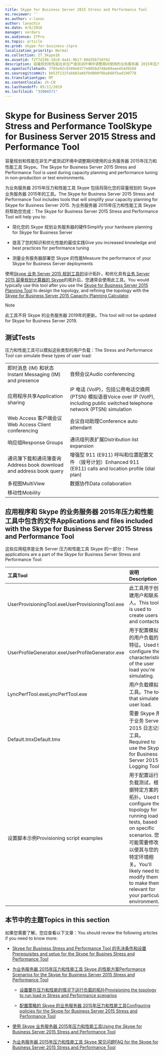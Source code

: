 ```yaml
---
title: Skype for Business Server 2015 Stress and Performance Tool
ms.reviewer: ''
ms.author: v-lanac
author: lanachin
ms.date: 4/6/2016
manager: serdars
ms.audience: ITPro
ms.topic: article
ms.prod: skype-for-business-itpro
localization_priority: Normal
ms.collection: IT_Skype16
ms.assetid: f2f7d19b-18c8-4a41-9b17-80d35b73d742
description: 容量规划和性能在非生产或测试环境中调整期间使用的业务服务器 2015年压力和性能工具 Skype。
ms.openlocfilehash: 7705e92c8389e0377e805bd7d8e09aee454d9160
ms.sourcegitcommit: bb53f131fabb03a66f0d000f8ba668fbad190778
ms.translationtype: MT
ms.contentlocale: zh-CN
ms.lasthandoff: 05/11/2019
ms.locfileid: "33904571"
---
```

# <a name="skype-for-business-server-2015-stress-and-performance-tool"></a><span data-ttu-id="8e7a2-103">Skype for Business Server 2015 Stress and Performance Tool</span><span class="sxs-lookup"><span data-stu-id="8e7a2-103">Skype for Business Server 2015 Stress and Performance Tool</span></span>
 
<span data-ttu-id="8e7a2-104">容量规划和性能在非生产或测试环境中调整期间使用的业务服务器 2015年压力和性能工具 Skype。</span><span class="sxs-lookup"><span data-stu-id="8e7a2-104">The Skype for Business Server 2015 Stress and Performance Tool is used during capacity planning and performance tuning in non-production or test environments.</span></span>
  
<span data-ttu-id="8e7a2-105">为业务服务器 2015年压力和性能工具 Skype 包括将简化您的容量规划的 Skype 业务服务器 2015年的工具。</span><span class="sxs-lookup"><span data-stu-id="8e7a2-105">The Skype for Business Server 2015 Stress and Performance Tool includes tools that will simplify your capacity planning for Skype for Business Server 2015.</span></span> <span data-ttu-id="8e7a2-106">为业务服务器 2015年压力和性能工具 Skype 将帮助您完成：</span><span class="sxs-lookup"><span data-stu-id="8e7a2-106">The Skype for Business Server 2015 Stress and Performance Tool will help you to:</span></span>
  
- <span data-ttu-id="8e7a2-107">简化您的 Skype 规划业务服务器的硬件</span><span class="sxs-lookup"><span data-stu-id="8e7a2-107">Simplify your hardware planning for Skype for Business Server</span></span>
    
- <span data-ttu-id="8e7a2-108">提高了您的知识和优化性能的最佳实践</span><span class="sxs-lookup"><span data-stu-id="8e7a2-108">Give you increased knowledge and best practices for performance tuning</span></span>
    
- <span data-ttu-id="8e7a2-109">测量业务服务器部署您 Skype 的性能</span><span class="sxs-lookup"><span data-stu-id="8e7a2-109">Measure the performance of your Skype for Business Server deployments</span></span>
    
<span data-ttu-id="8e7a2-110">使用[Skype 业务 Server 2015 规划工具的](../../management-tools/planning-tool/planning-tool.md)设计拓扑，和优化具有[业务 Server 2015 容量规划计算器的 Skype](../../management-tools/capacity-planning-calculator.md)的拓扑后，您通常会使用此工具。</span><span class="sxs-lookup"><span data-stu-id="8e7a2-110">You would typically use this tool after you use the [Skype for Business Server 2015 Planning Tool](../../management-tools/planning-tool/planning-tool.md) to design the topology, and refining the topology with the [Skype for Business Server 2015 Capacity Planning Calculator](../../management-tools/capacity-planning-calculator.md).</span></span> 

> [!NOTE]
> <span data-ttu-id="8e7a2-111">此工具不将 Skype 的业务服务器 2019年的更新。</span><span class="sxs-lookup"><span data-stu-id="8e7a2-111">This tool will not be updated for Skype for Business Server 2019.</span></span>
  
## <a name="tests"></a><span data-ttu-id="8e7a2-112">测试</span><span class="sxs-lookup"><span data-stu-id="8e7a2-112">Tests</span></span>

<span data-ttu-id="8e7a2-113">压力和性能工具可以模拟这些类型的用户负载：</span><span class="sxs-lookup"><span data-stu-id="8e7a2-113">The Stress and Performance Tool can simulate these types of user load:</span></span>
  
|||
|:-----|:-----|
|<span data-ttu-id="8e7a2-114">即时消息 (IM) 和状态</span><span class="sxs-lookup"><span data-stu-id="8e7a2-114">Instant Messaging (IM) and presence</span></span>  <br/> |<span data-ttu-id="8e7a2-115">音频会议</span><span class="sxs-lookup"><span data-stu-id="8e7a2-115">Audio conferencing</span></span>  <br/> |
|<span data-ttu-id="8e7a2-116">应用程序共享</span><span class="sxs-lookup"><span data-stu-id="8e7a2-116">Application sharing</span></span>  <br/> |<span data-ttu-id="8e7a2-117">IP 电话 (VoIP)，包括公用电话交换网 (PTSN) 模拟语音</span><span class="sxs-lookup"><span data-stu-id="8e7a2-117">Voice over IP (VoIP), including public switched telephone network (PTSN) simulation</span></span>  <br/> |
|<span data-ttu-id="8e7a2-118">Web Access 客户端会议</span><span class="sxs-lookup"><span data-stu-id="8e7a2-118">Web Access Client conferencing</span></span>  <br/> |<span data-ttu-id="8e7a2-119">会议自动助理</span><span class="sxs-lookup"><span data-stu-id="8e7a2-119">Conference auto attendant</span></span>  <br/> |
|<span data-ttu-id="8e7a2-120">响应组</span><span class="sxs-lookup"><span data-stu-id="8e7a2-120">Response Groups</span></span>  <br/> |<span data-ttu-id="8e7a2-121">通讯组列表扩展</span><span class="sxs-lookup"><span data-stu-id="8e7a2-121">Distribution list expansion</span></span>  <br/> |
|<span data-ttu-id="8e7a2-122">通讯簿下载和通讯簿查询</span><span class="sxs-lookup"><span data-stu-id="8e7a2-122">Address book download and address book query</span></span>  <br/> |<span data-ttu-id="8e7a2-123">增强型 911 (E911) 呼叫和位置配置文件 （拨号计划）</span><span class="sxs-lookup"><span data-stu-id="8e7a2-123">Enhanced 911 (E911) calls and location profile (dial plan)</span></span>  <br/> |
|<span data-ttu-id="8e7a2-124">多视图</span><span class="sxs-lookup"><span data-stu-id="8e7a2-124">MultiView</span></span>  <br/> |<span data-ttu-id="8e7a2-125">数据协作</span><span class="sxs-lookup"><span data-stu-id="8e7a2-125">Data collaboration</span></span>  <br/> |
|<span data-ttu-id="8e7a2-126">移动性</span><span class="sxs-lookup"><span data-stu-id="8e7a2-126">Mobility</span></span>  <br/> ||
   
## <a name="applications-and-files-included-with-the-skype-for-business-server-2015-stress-and-performance-tool"></a><span data-ttu-id="8e7a2-127">应用程序和 Skype 的业务服务器 2015年压力和性能工具中包含的文件</span><span class="sxs-lookup"><span data-stu-id="8e7a2-127">Applications and files included with the Skype for Business Server 2015 Stress and Performance Tool</span></span>

<span data-ttu-id="8e7a2-128">这些应用程序是业务 Server 压力和性能工具 Skype 的一部分：</span><span class="sxs-lookup"><span data-stu-id="8e7a2-128">These applications are a part of the Skype for Business Server Stress and Performance Tool:</span></span>
  
|<span data-ttu-id="8e7a2-129">**工具**</span><span class="sxs-lookup"><span data-stu-id="8e7a2-129">**Tool**</span></span>|<span data-ttu-id="8e7a2-130">**说明**</span><span class="sxs-lookup"><span data-stu-id="8e7a2-130">**Description**</span></span>|
|:-----|:-----|
|<span data-ttu-id="8e7a2-131">UserProvisioningTool.exe</span><span class="sxs-lookup"><span data-stu-id="8e7a2-131">UserProvisioningTool.exe</span></span>  <br/> |<span data-ttu-id="8e7a2-132">此工具用于创建用户和联系人。</span><span class="sxs-lookup"><span data-stu-id="8e7a2-132">This tool is used to create users and contacts.</span></span>  <br/> |
|<span data-ttu-id="8e7a2-133">UserProfileGenerator.exe</span><span class="sxs-lookup"><span data-stu-id="8e7a2-133">UserProfileGenerator.exe</span></span>  <br/> |<span data-ttu-id="8e7a2-134">用于配置模拟的用户负载的特征。</span><span class="sxs-lookup"><span data-stu-id="8e7a2-134">Used to configure the characteristics of the user load you're simulating.</span></span>  <br/> |
|<span data-ttu-id="8e7a2-135">LyncPerfTool.exe</span><span class="sxs-lookup"><span data-stu-id="8e7a2-135">LyncPerfTool.exe</span></span>  <br/> |<span data-ttu-id="8e7a2-136">用户负载模拟工具。</span><span class="sxs-lookup"><span data-stu-id="8e7a2-136">The tool that simulates user load.</span></span>  <br/> |
|<span data-ttu-id="8e7a2-137">Default.tmx</span><span class="sxs-lookup"><span data-stu-id="8e7a2-137">Default.tmx</span></span>  <br/> |<span data-ttu-id="8e7a2-138">需要 Skype 用于业务 Server 2015 日志记录工具。</span><span class="sxs-lookup"><span data-stu-id="8e7a2-138">Required to use the Skype for Business Server 2015 Logging Tool.</span></span>  <br/> |
|<span data-ttu-id="8e7a2-139">设置脚本示例</span><span class="sxs-lookup"><span data-stu-id="8e7a2-139">Provisioning script examples</span></span>  <br/> |<span data-ttu-id="8e7a2-140">用于配置运行负载测试，根据特定方案的拓扑。</span><span class="sxs-lookup"><span data-stu-id="8e7a2-140">Used to configure the topology for running load tests, based on specific scenarios.</span></span> <span data-ttu-id="8e7a2-141">您可能需要修改以使其与您的特定环境相关。</span><span class="sxs-lookup"><span data-stu-id="8e7a2-141">You'll likely need to modify them to make them relevant for your particular environment.</span></span>  <br/> |
   
## <a name="topics-in-this-section"></a><span data-ttu-id="8e7a2-142">本节中的主题</span><span class="sxs-lookup"><span data-stu-id="8e7a2-142">Topics in this section</span></span>

<span data-ttu-id="8e7a2-143">如果您需要了解，您应查看以下文章：</span><span class="sxs-lookup"><span data-stu-id="8e7a2-143">You should review the following articles if you need to know more:</span></span>
  
- [<span data-ttu-id="8e7a2-144">Skype for Business Stress and Performance Tool 的先决条件和设置</span><span class="sxs-lookup"><span data-stu-id="8e7a2-144">Prerequisites and setup for the Skype for Busines Stress and Performance Tool</span></span>](prerequisites-and-setup.md)
    
- [<span data-ttu-id="8e7a2-145">为业务服务器 2015年压力和性能工具 Skype 的性能方案</span><span class="sxs-lookup"><span data-stu-id="8e7a2-145">Performance Scenarios for the Skype for Business Server 2015 Stress and Performance Tool</span></span>](scenarios.md)
    
  - [<span data-ttu-id="8e7a2-146">设置要在压力和性能的情况下运行负载的拓扑</span><span class="sxs-lookup"><span data-stu-id="8e7a2-146">Provisioning the topology to run load in Stress and Performance scenarios</span></span>](provisioning-the-topology-to-run-load.md)
    
  - [<span data-ttu-id="8e7a2-147">配置策略的 Skype 的业务服务器 2015年压力和性能工具</span><span class="sxs-lookup"><span data-stu-id="8e7a2-147">Configuring policies for the Skype for Business Server 2015 Stress and Performance Tool</span></span>](configuring-policies.md)
    
- [<span data-ttu-id="8e7a2-148">使用 Skype 业务服务器 2015年压力和性能工具</span><span class="sxs-lookup"><span data-stu-id="8e7a2-148">Using the Skype for Business Server 2015 Stress and Performance Tool</span></span>](using-the-tool.md)
    
- [<span data-ttu-id="8e7a2-149">为业务服务器 2015年压力和性能工具 Skype 常见问题</span><span class="sxs-lookup"><span data-stu-id="8e7a2-149">FAQ for the Skype for Business Server 2015 Stress and Performance Tool</span></span>](faq.md)
    

